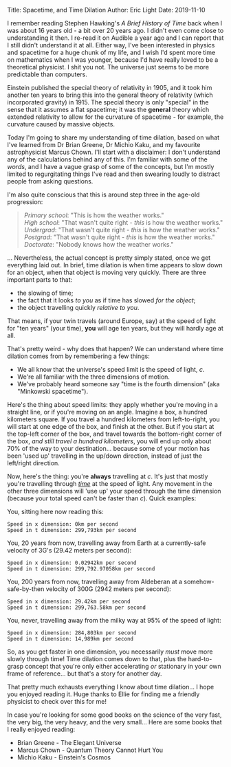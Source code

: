 Title: Spacetime, and Time Dilation
Author: Eric Light
Date: 2019-11-10

I remember reading Stephen Hawking's _A Brief History of Time_ back when I was about 16 years old - a bit over 20 years ago.  I didn't even come close to understanding it then.  I re-read it on Audible a year ago and I can report that I still didn't understand it at all.  Either way, I've been interested in physics and spacetime for a huge chunk of my life, and I wish I'd spent more time on mathematics when I was younger, because I'd have really loved to be a theoretical physicist.  I shit you not.  The universe just seems to be more predictable than computers.

Einstein published the special theory of relativity in 1905, and it took him another ten years to bring this into the general theory of relativity (which incorporated gravity) in 1915.  The special theory is only "special" in the sense that it assumes a flat spacetime; it was the **general** theory which extended relativity to allow for the curvature of spacetime - for example, the curvature caused by massive objects.

Today I'm going to share my understanding of time dilation, based on what I've learned from Dr Brian Greene, Dr Michio Kaku, and my favourite astrophysicist Marcus Chown.  I'll start with a disclaimer: I don't understand any of the calculations behind any of this.  I'm familiar with some of the _words_, and I have a vague grasp of some of the concepts, but I'm mostly limited to regurgitating things I've read and then swearing loudly to distract people from asking questions.  

I'm also quite conscious that this is around step three in the age-old progression:

> _Primary school_: "This is how the weather works."  
> _High school_: "That wasn't quite right - *this* is how the weather works."  
> _Undergrad_: "That wasn't quite right - *this* is how the weather works."  
> _Postgrad_: "That wasn't quite right - *this* is how the weather works."  
> _Doctorate_: "Nobody knows how the weather works."  

... Nevertheless, the actual concept is pretty simply stated, once we get everything laid out.  In brief, time dilation is when time appears to slow down for an object, when that object is moving very quickly.  There are three important parts to that:

 - the slowing of time; 
 - the fact that it looks *to you* as if time has slowed *for the object*;
 - the object travelling quickly *relative to you*.  

That means, if your twin travels (around Europe, say) at the speed of light for "ten years" (your time), **you** will age ten years, but they will hardly age at all.

That's pretty weird - why does that happen?  We can understand where time dilation comes from by remembering a few things:

* We all know that the universe's speed limit is the speed of light, _c_.
* We're all familiar with the three dimensions of motion.
* We've probably heard someone say "time is the fourth dimension" (aka "Minkowski spacetime").

Here's the thing about speed limits: they apply whether you're moving in a straight line, or if you're moving on an angle.  Imagine a box, a hundred kilometers square.  If you travel a hundred kilometers from left-to-right, you will start at one edge of the box, and finish at the other.  But if you start at the top-left corner of the box, and travel towards the bottom-right corner of the box, *and still travel a hundred kilometers*, you will end up only about 70% of the way to your destination... because some of your motion has been 'used up' travelling in the up/down direction, instead of just the left/right direction.

Now, here's the thing: you're **always** travelling at _c_.  It's just that mostly you're travelling through <u>*time*</u> at the speed of light.  Any movement in the other three dimensions will 'use up' your speed through the time dimension (because your total speed can't be faster than _c_).  Quick examples:

You, sitting here now reading this:

    Speed in x dimension: 0km per second
    Speed in t dimension: 299,793km per second

You, 20 years from now, travelling away from Earth at a currently-safe velocity of 3G's (29.42 meters per second):

    Speed in x dimension: 0.02942km per second
    Speed in t dimension: 299,792.97058km per second

You, 200 years from now, travelling away from Aldeberan at a somehow-safe-by-then velocity of 300G (2942 meters per second):

    Speed in x dimension: 29.42km per second
    Speed in t dimension: 299,763.58km per second

You, never, travelling away from the milky way at 95% of the speed of light:

    Speed in x dimension: 284,803km per second
    Speed in t dimension: 14,989km per second

So, as you get faster in one dimension, you necessarily *must* move more slowly through time!  Time dilation comes down to that, plus the hard-to-grasp concept that you're only either accelerating *or* stationary in your own frame of reference... but that's a story for another day.

That pretty much exhausts everything I know about time dilation... I hope you enjoyed reading it.  Huge thanks to Ellie for finding me a friendly physicist to check over this for me!

In case you're looking for some good books on the science of the very fast, the very big, the very heavy, and the very small... Here are some books that I really enjoyed reading:

 - Brian Greene - The Elegant Universe
 - Marcus Chown - Quantum Theory Cannot Hurt You
 - Michio Kaku - Einstein's Cosmos
